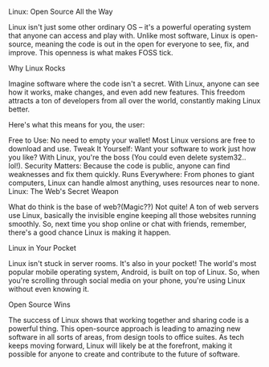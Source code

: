 Linux: Open Source All the Way

Linux isn't just some other ordinary OS – it's a powerful operating system that anyone can access and play with. Unlike most software, Linux is open-source, meaning the code is out in the open for everyone to see, fix, and improve. This openness is what makes FOSS tick.

Why Linux Rocks

Imagine software where the code isn't a secret. With Linux, anyone can see how it works, make changes, and even add new features. This freedom attracts a ton of developers from all over the world, constantly making Linux better.

Here's what this means for you, the user:

Free to Use: No need to empty your wallet! Most Linux versions are free to download and use.
Tweak It Yourself: Want your software to work just how you like? With Linux, you're the boss (You could even delete system32.. lol!).
Security Matters: Because the code is public, anyone can find weaknesses and fix them quickly.
Runs Everywhere: From phones to giant computers, Linux can handle almost anything, uses resources near to none.
Linux: The Web's Secret Weapon

What do think is the base of web?(Magic??) Not quite! A ton of web servers use Linux, basically the invisible engine keeping all those websites running smoothly. So, next time you shop online or chat with friends, remember, there's a good chance Linux is making it happen.

Linux in Your Pocket

Linux isn't stuck in server rooms. It's also in your pocket! The world's most popular mobile operating system, Android, is built on top of Linux. So, when you're scrolling through social media on your phone, you're using Linux without even knowing it.

Open Source Wins

The success of Linux shows that working together and sharing code is a powerful thing. This open-source approach is leading to amazing new software in all sorts of areas, from design tools to office suites. As tech keeps moving forward, Linux will likely be at the forefront, making it possible for anyone to create and contribute to the future of software.